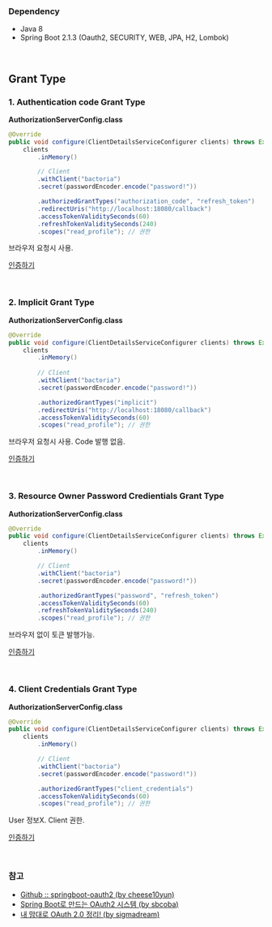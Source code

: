 ### Dependency

- Java 8
- Spring Boot 2.1.3 (Oauth2, SECURITY, WEB, JPA, H2, Lombok)

&nbsp;

## Grant Type

### 1. Authentication code Grant Type

**AuthorizationServerConfig.class**
```java
@Override
public void configure(ClientDetailsServiceConfigurer clients) throws Exception {
    clients
        .inMemory()

        // Client
        .withClient("bactoria")
        .secret(passwordEncoder.encode("password!"))

        .authorizedGrantTypes("authorization_code", "refresh_token")
        .redirectUris("http://localhost:18080/callback")
        .accessTokenValiditySeconds(60)
        .refreshTokenValiditySeconds(240)
        .scopes("read_profile"); // 권한
```

브라우저 요청시 사용. 

[인증하기](./src/main/java/me/bactoria/_25_OAuth2/httpRequest/1.%20Authentication%20Code%20Grant%20Type.http)

&nbsp;
&nbsp;

### 2. Implicit Grant Type

**AuthorizationServerConfig.class**
```java
@Override
public void configure(ClientDetailsServiceConfigurer clients) throws Exception {    
    clients
        .inMemory()
            
        // Client            
        .withClient("bactoria")
        .secret(passwordEncoder.encode("password!"))

        .authorizedGrantTypes("implicit")
        .redirectUris("http://localhost:18080/callback")
        .accessTokenValiditySeconds(60)
        .scopes("read_profile"); // 권한
```

브라우저 요청시 사용. Code 발행 없음.

[인증하기](./src/main/java/me/bactoria/_25_OAuth2/httpRequest/2.%20Implicit%20Grant%20Type.http)

&nbsp;
&nbsp;

### 3. Resource Owner Password Credientials Grant Type

**AuthorizationServerConfig.class**
```java
@Override
public void configure(ClientDetailsServiceConfigurer clients) throws Exception {
    clients
        .inMemory()

        // Client
        .withClient("bactoria")
        .secret(passwordEncoder.encode("password!"))

        .authorizedGrantTypes("password", "refresh_token")
        .accessTokenValiditySeconds(60)
        .refreshTokenValiditySeconds(240)
        .scopes("read_profile"); // 권한
```

브라우저 없이 토큰 발행가능.

[인증하기](./src/main/java/me/bactoria/_25_OAuth2/httpRequest/3.%20Resource%20Owner%20Password%20Credentials%20Grant%20Type.http)

&nbsp;
&nbsp;

### 4. Client Credentials Grant Type

**AuthorizationServerConfig.class**
```java
@Override
public void configure(ClientDetailsServiceConfigurer clients) throws Exception {
    clients
        .inMemory()

        // Client
        .withClient("bactoria")
        .secret(passwordEncoder.encode("password!"))

        .authorizedGrantTypes("client_credentials")
        .accessTokenValiditySeconds(60)
        .scopes("read_profile"); // 권한
```

User 정보X. Client 권한.

[인증하기](./src/main/java/me/bactoria/_25_OAuth2/httpRequest/4.%20Client%20Credentials%20Grant%20Type.http)

&nbsp;
&nbsp;

### 참고

- [Github :: springboot-oauth2 (by cheese10yun)](https://github.com/cheese10yun/springboot-oauth2)
- [Spring Boot로 만드는 OAuth2 시스템 (by sbcoba)](https://brunch.co.kr/@sbcoba/1)
- [내 맘대로 OAuth 2.0 정리! (by sigmadream)](http://blog.weirdx.io/post/39955)

